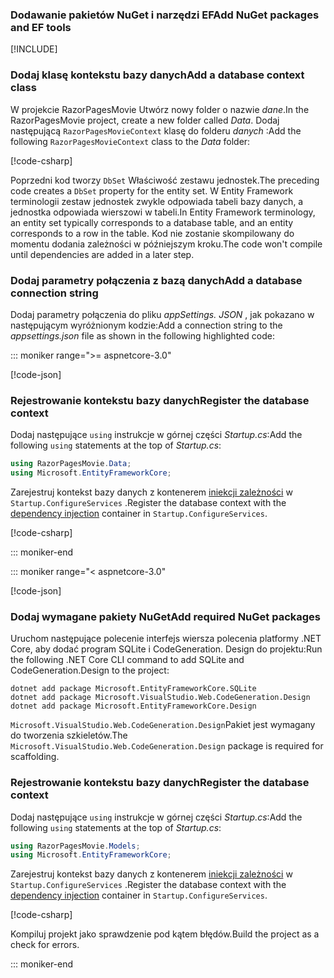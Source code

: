 <a name="dc"></a>

### <a name="add-nuget-packages-and-ef-tools"></a><span data-ttu-id="ca8c3-101">Dodawanie pakietów NuGet i narzędzi EF</span><span class="sxs-lookup"><span data-stu-id="ca8c3-101">Add NuGet packages and EF tools</span></span>

[!INCLUDE[](~/includes/add-EF-NuGet-SQLite-CLI.md)]

### <a name="add-a-database-context-class"></a><span data-ttu-id="ca8c3-102">Dodaj klasę kontekstu bazy danych</span><span class="sxs-lookup"><span data-stu-id="ca8c3-102">Add a database context class</span></span>

<span data-ttu-id="ca8c3-103">W projekcie RazorPagesMovie Utwórz nowy folder o nazwie *dane*.</span><span class="sxs-lookup"><span data-stu-id="ca8c3-103">In the RazorPagesMovie project, create a new folder called *Data*.</span></span> <span data-ttu-id="ca8c3-104">Dodaj następującą `RazorPagesMovieContext` klasę do folderu *danych* :</span><span class="sxs-lookup"><span data-stu-id="ca8c3-104">Add the following `RazorPagesMovieContext` class to the *Data* folder:</span></span>

[!code-csharp[](~/tutorials/razor-pages/razor-pages-start/sample/RazorPagesMovie30/Data/RazorPagesMovieContext.cs)]

<span data-ttu-id="ca8c3-105">Poprzedni kod tworzy `DbSet` Właściwość zestawu jednostek.</span><span class="sxs-lookup"><span data-stu-id="ca8c3-105">The preceding code creates a `DbSet` property for the entity set.</span></span> <span data-ttu-id="ca8c3-106">W Entity Framework terminologii zestaw jednostek zwykle odpowiada tabeli bazy danych, a jednostka odpowiada wierszowi w tabeli.</span><span class="sxs-lookup"><span data-stu-id="ca8c3-106">In Entity Framework terminology, an entity set typically corresponds to a database table, and an entity corresponds to a row in the table.</span></span> <span data-ttu-id="ca8c3-107">Kod nie zostanie skompilowany do momentu dodania zależności w późniejszym kroku.</span><span class="sxs-lookup"><span data-stu-id="ca8c3-107">The code won't compile until dependencies are added in a later step.</span></span>

<a name="cs"></a>

### <a name="add-a-database-connection-string"></a><span data-ttu-id="ca8c3-108">Dodaj parametry połączenia z bazą danych</span><span class="sxs-lookup"><span data-stu-id="ca8c3-108">Add a database connection string</span></span>

<span data-ttu-id="ca8c3-109">Dodaj parametry połączenia do pliku *appSettings. JSON* , jak pokazano w następującym wyróżnionym kodzie:</span><span class="sxs-lookup"><span data-stu-id="ca8c3-109">Add a connection string to the *appsettings.json* file as shown in the following highlighted code:</span></span>

::: moniker range=">= aspnetcore-3.0"

[!code-json[](~/tutorials/razor-pages/razor-pages-start/sample/RazorPagesMovie30/appsettings_SQLite.json?highlight=10-12)]

<a name="reg"></a>

### <a name="register-the-database-context"></a><span data-ttu-id="ca8c3-110">Rejestrowanie kontekstu bazy danych</span><span class="sxs-lookup"><span data-stu-id="ca8c3-110">Register the database context</span></span>

<span data-ttu-id="ca8c3-111">Dodaj następujące `using` instrukcje w górnej części *Startup.cs*:</span><span class="sxs-lookup"><span data-stu-id="ca8c3-111">Add the following `using` statements at the top of *Startup.cs*:</span></span>

```csharp
using RazorPagesMovie.Data;
using Microsoft.EntityFrameworkCore;
```

<span data-ttu-id="ca8c3-112">Zarejestruj kontekst bazy danych z kontenerem [iniekcji zależności](xref:fundamentals/dependency-injection) w `Startup.ConfigureServices` .</span><span class="sxs-lookup"><span data-stu-id="ca8c3-112">Register the database context with the [dependency injection](xref:fundamentals/dependency-injection) container in `Startup.ConfigureServices`.</span></span>

[!code-csharp[](~/tutorials/razor-pages/razor-pages-start/sample/RazorPagesMovie30/Startup.cs?name=snippet_UseSqlite&highlight=11-12)]

::: moniker-end

::: moniker range="< aspnetcore-3.0"

[!code-json[](~/tutorials/razor-pages/razor-pages-start/sample/RazorPagesMovie/appsettings_SQLite.json?highlight=8-9)]

### <a name="add-required-nuget-packages"></a><span data-ttu-id="ca8c3-113">Dodaj wymagane pakiety NuGet</span><span class="sxs-lookup"><span data-stu-id="ca8c3-113">Add required NuGet packages</span></span>

<span data-ttu-id="ca8c3-114">Uruchom następujące polecenie interfejs wiersza polecenia platformy .NET Core, aby dodać program SQLite i CodeGeneration. Design do projektu:</span><span class="sxs-lookup"><span data-stu-id="ca8c3-114">Run the following .NET Core CLI command to add SQLite and CodeGeneration.Design to the project:</span></span>

```dotnetcli
dotnet add package Microsoft.EntityFrameworkCore.SQLite
dotnet add package Microsoft.VisualStudio.Web.CodeGeneration.Design
dotnet add package Microsoft.EntityFrameworkCore.Design
```

<span data-ttu-id="ca8c3-115">`Microsoft.VisualStudio.Web.CodeGeneration.Design`Pakiet jest wymagany do tworzenia szkieletów.</span><span class="sxs-lookup"><span data-stu-id="ca8c3-115">The `Microsoft.VisualStudio.Web.CodeGeneration.Design` package is required for scaffolding.</span></span>

<a name="reg"></a>

### <a name="register-the-database-context"></a><span data-ttu-id="ca8c3-116">Rejestrowanie kontekstu bazy danych</span><span class="sxs-lookup"><span data-stu-id="ca8c3-116">Register the database context</span></span>

<span data-ttu-id="ca8c3-117">Dodaj następujące `using` instrukcje w górnej części *Startup.cs*:</span><span class="sxs-lookup"><span data-stu-id="ca8c3-117">Add the following `using` statements at the top of *Startup.cs*:</span></span>

```csharp
using RazorPagesMovie.Models;
using Microsoft.EntityFrameworkCore;
```

<span data-ttu-id="ca8c3-118">Zarejestruj kontekst bazy danych z kontenerem [iniekcji zależności](xref:fundamentals/dependency-injection) w `Startup.ConfigureServices` .</span><span class="sxs-lookup"><span data-stu-id="ca8c3-118">Register the database context with the [dependency injection](xref:fundamentals/dependency-injection) container in `Startup.ConfigureServices`.</span></span>

[!code-csharp[](~/tutorials/razor-pages/razor-pages-start/sample/RazorPagesMovie22/Startup.cs?name=snippet_UseSqlite&highlight=11-12)]

<span data-ttu-id="ca8c3-119">Kompiluj projekt jako sprawdzenie pod kątem błędów.</span><span class="sxs-lookup"><span data-stu-id="ca8c3-119">Build the project as a check for errors.</span></span>

::: moniker-end
